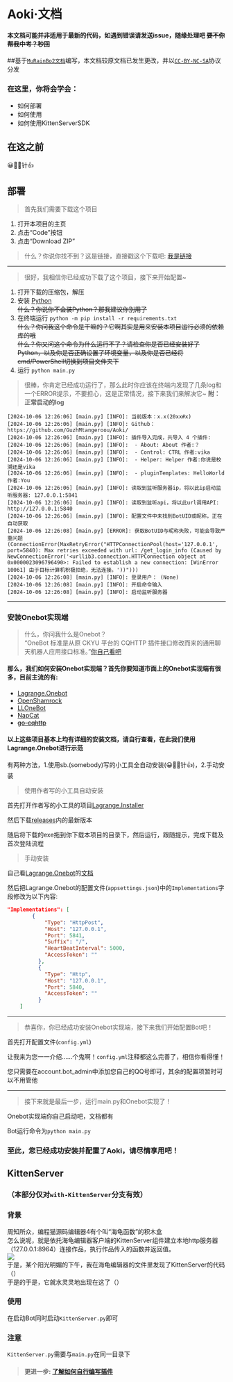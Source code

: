 # Aoki·文档
#### 本文档可能并非适用于最新的代码，如遇到错误请发送issue，随缘处理吧 ~~要不你帮我中考？秒回~~
##基于[`MuRainBo2文档`](https://github.com/xiaosuyyds/MuRainBot2/tree/master/docs)编写，本文档较原文档已发生更改，并以[`CC-BY-NC-SA`](https://creativecommons.org/licenses/by-nc-sa/4.0/deed.zh-hans)协议分发
### 在这里，你将会学会：
 - 如何部署
 - 如何使用
 - 如何使用KittenServerSDK

## 在这之前
😀📕📕针👍

## 部署
> 首先我们需要下载这个项目
1. 打开本项目的主页
2. 点击“Code”按钮
3. 点击“Download ZIP”
> 什么？你说你找不到？这是链接，直接戳这个下载吧: [我是链接](https://github.com/GuzhMtangeroou/Aoki/archive/refs/heads/master.zip)
---
> 很好，我相信你已经成功下载了这个项目，接下来开始配置~
1. 打开下载的压缩包，解压
2. 安装 [Python](https://www.python.org/downloads/)\
~~什么？你说你不会装Python？那我建议你别用了~~
3. 在终端运行 `python -m pip install -r requirements.txt`\
~~什么？你问我这个命令是干嘛的？它啊其实是用来安装本项目运行必须的依赖库的哦~~\
~~什么？你又问这个命令为什么运行不了？请检查你是否已经安装好了Python，以及你是否正确设置了环境变量，以及你是否已经将cmd/PowerShell切换到项目文件夹下~~
4. 运行 `python main.py`
> 很棒，你肯定已经成功运行了，那么此时你应该在终端内发现了几条log和一个ERROR提示，不要担心，这是正常情况，接下来我们来解决它~
**附：正常启动的log**
```text
[2024-10-06 12:26:06] [main.py] [INFO]: 当前版本：x.x(20xx#x)
[2024-10-06 12:26:06] [main.py] [INFO]: Github：https://github.com/GuzhMtangeroou/Aoki/
[2024-10-06 12:26:06] [main.py] [INFO]: 插件导入完成，共导入 4 个插件:
[2024-10-06 12:26:06] [main.py] [INFO]:  - About: About 作者:？
[2024-10-06 12:26:06] [main.py] [INFO]:  - Control: CTRL 作者:vika
[2024-10-06 12:26:06] [main.py] [INFO]:  - Helper: Helper 作者:你说是校溯还是vika
[2024-10-06 12:26:06] [main.py] [INFO]:  - pluginTemplates: HelloWorld 作者:You
[2024-10-06 12:26:06] [main.py] [INFO]: 读取到监听服务器ip，将以此ip启动监听服务器: 127.0.0.1:5841
[2024-10-06 12:26:06] [main.py] [INFO]: 读取到监听api，将以此url调用API: http://127.0.0.1:5840
[2024-10-06 12:26:06] [main.py] [INFO]: 配置文件中未找到BotUID或昵称，正在自动获取
[2024-10-06 12:26:08] [main.py] [ERROR]: 获取BotUID与昵称失败，可能会导致严重问题(ConnectionError(MaxRetryError("HTTPConnectionPool(host='127.0.0.1', port=5840): Max retries exceeded with url: /get_login_info (Caused by NewConnectionError('<urllib3.connection.HTTPConnection object at 0x0000023096796490>: Failed to establish a new connection: [WinError 10061] 由于目标计算机积极拒绝，无法连接。'))")))
[2024-10-06 12:26:08] [main.py] [INFO]: 登录用户： (None)
[2024-10-06 12:26:08] [main.py] [INFO]: 开启命令输入
[2024-10-06 12:26:08] [main.py] [INFO]: 启动监听服务器
```
---
### 安装Onebot实现端
> 什么，你问我什么是Onebot？<br>“OneBot 标准是从原 CKYU 平台的 CQHTTP 插件接口修改而来的通用聊天机器人应用接口标准。”[你自己看吧](https://github.com/botuniverse/onebot-11/)

#### 那么，我们如何安装Onebot实现端？首先你要知道市面上的Onebot实现端有很多，目前主流的有:
- [Lagrange.Onebot](https://github.com/LagrangeDev/Lagrange.Core)
- [OpenShamrock](https://github.com/whitechi73/OpenShamrock)
- [LLOneBot](https://github.com/LLOneBot/LLOneBot)
- [NapCat](https://github.com/NapNeko/NapCatQQ)
- [~~go-cqhttp~~](https://github.com/Mrs4s/go-cqhttp)
#### 以上这些项目基本上均有详细的安装文档，请自行查看，在此我们使用Lagrange.Onebot进行示范
有两种方法，1.使用sb.(somebody)写的小工具全自动安装(😀📕📕针👍)，2.手动安装
> 使用作者写的小工具自动安装

首先打开作者写的小工具的项目[Lagrange.Installer](https://github.com/xiaosuyyds/Lagrange.Installer)

然后下载[releases](https://github.com/xiaosuyyds/Lagrange.Installer/releases)内的最新版本

随后将下载的exe拖到你下载本项目的目录下，然后运行，跟随提示，完成下载及首次登陆流程

> 手动安装

自己看[Lagrange.Onebot](https://github.com/LagrangeDev/Lagrange.Core)的[文档](https://lagrangedev.github.io/Lagrange.Doc/)

然后把Lagrange.Onebot的配置文件(`appsettings.json`)中的`Implementations`字段修改为以下内容:
```json
"Implementations": [
        {
            "Type": "HttpPost",
            "Host": "127.0.0.1",
            "Port": 5841,
            "Suffix": "/",
            "HeartBeatInterval": 5000,
            "AccessToken": ""
          },
          {
            "Type": "Http",
            "Host": "127.0.0.1",
            "Port": 5840,
            "AccessToken": ""
          }
    ]
```
---
> 恭喜你，你已经成功安装Onebot实现端，接下来我们开始配置Bot吧！

首先打开配置文件(`config.yml`)

让我来为您一一介绍……个鬼啊！`config.yml`注释都这么完善了，相信你看得懂！

您只需要在account.bot_admin中添加您自己的QQ号即可，其余的配置项暂时可以不用管他

---

> 接下来就是最后一步，运行main.py和Onebot实现了！

Onebot实现端你自己启动吧，文档都有

Bot运行命令为`python main.py`

### 至此，您已经成功安装并配置了Aoki，请尽情享用吧！

## KittenServer
### （本部分仅对`with-KittenServer`分支有效）

### 背景
周知所众，编程猫源码编辑器4有个叫“海龟函数”的积木盒<br>怎么说呢，就是依托海龟编辑器客户端的KittenServer组件建立本地http服务器（127.0.0.1:8964）连接作品，执行作品传入的函数并返回值。<br>
![](https://cdn.nlark.com/yuque/0/2022/png/26472310/1647710682457-3a5a19bd-865d-483a-9d94-732b7e548497.png)
<br>于是，某个阳光明媚的下午，我在海龟编辑器的文件里发现了KittenServer的代码（）
<br>于是的于是，它就水灵灵地出现在这了（）

### 使用
在启动Bot同时启动`KittenServer.py`即可
### 注意
`KittenServer.py`需要与`main.py`在同一目录下
> #### 更进一步: [了解如何自行编写插件](plugin.md)
